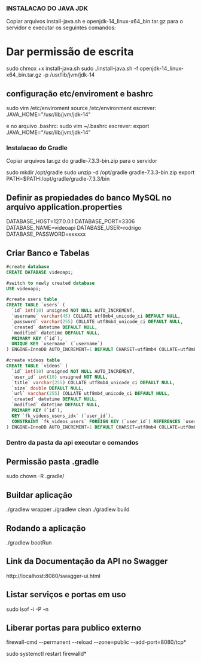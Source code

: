 ### INSTALACAO DO JAVA JDK
Copiar arquivos install-java.sh e openjdk-14_linux-x64_bin.tar.gz para o servidor e executar os seguintes comandos: 

# Dar permissão de escrita
sudo chmox +x install-java.sh
sudo ./install-java.sh  -f openjdk-14_linux-x64_bin.tar.gz -p /usr/lib/jvm/jdk-14

## configuração etc/enviroment e bashrc
 
sudo vim /etc/enviroment
source /etc/environment
escrever:
JAVA_HOME="/usr/lib/jvm/jdk-14"

e no arquivo .bashrc: 
sudo vim ~/.bashrc
escrever:
export JAVA_HOME="/usr/lib/jvm/jdk-14"

### Instalacao do Gradle
Copiar arquivos tar.gz do gradle-7.3.3-bin.zip para o servidor

sudo mkdir /opt/gradle
sudo unzip -d /opt/gradle gradle-7.3.3-bin.zip
export PATH=$PATH:/opt/gradle/gradle-7.3.3/bin



## Definir as propiedades do banco MySQL no arquivo application.properties

DATABASE_HOST=127.0.0.1
DATABASE_PORT=3306
DATABASE_NAME=videoapi
DATABASE_USER=rodrigo
DATABASE_PASSWORD=xxxxxx

## Criar Banco e Tabelas

```sql
#create database
CREATE DATABASE videoapi;

#switch to newly created database
USE videoapi;

#create users table
CREATE TABLE `users` (
  `id` int(10) unsigned NOT NULL AUTO_INCREMENT,
  `username` varchar(45) COLLATE utf8mb4_unicode_ci DEFAULT NULL,
  `password` varchar(255) COLLATE utf8mb4_unicode_ci DEFAULT NULL,
  `created` datetime DEFAULT NULL,
  `modified` datetime DEFAULT NULL,
  PRIMARY KEY (`id`),
  UNIQUE KEY `username` (`username`)
) ENGINE=InnoDB AUTO_INCREMENT=1 DEFAULT CHARSET=utf8mb4 COLLATE=utf8mb4_unicode_ci;

#create videos table
CREATE TABLE `videos` (
  `id` int(10) unsigned NOT NULL AUTO_INCREMENT,
  `user_id` int(10) unsigned NOT NULL,
  `title` varchar(255) COLLATE utf8mb4_unicode_ci DEFAULT NULL,
  `size` double DEFAULT NULL,
  `url` varchar(255) COLLATE utf8mb4_unicode_ci DEFAULT NULL,
  `created` datetime DEFAULT NULL,
  `modified` datetime DEFAULT NULL,
  PRIMARY KEY (`id`),
  KEY `fk_videos_users_idx` (`user_id`),
  CONSTRAINT `fk_videos_users` FOREIGN KEY (`user_id`) REFERENCES `users` (`id`) ON DELETE CASCADE ON UPDATE NO ACTION
) ENGINE=InnoDB AUTO_INCREMENT=1 DEFAULT CHARSET=utf8mb4 COLLATE=utf8mb4_unicode_ci;
```


### Dentro da pasta da api executar o comandos
## Permissão pasta .gradle
sudo chown -R <USERNAME> .gradle/ 


## Buildar aplicação 
./gradlew wrapper
./gradlew clean
./gradlew build

## Rodando a aplicação
./gradlew bootRun


## Link da Documentação da API no Swagger
http://localhost:8080/swagger-ui.html


## Listar serviços e portas em uso
sudo lsof -i -P -n

 
 ## Liberar portas para publico externo
firewall-cmd --permanent --reload --zone=public --add-port=8080/tcp*

sudo systemctl restart firewalld*
